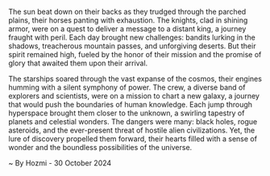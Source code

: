 
The sun beat down on their backs as they trudged through the parched plains, their horses panting with exhaustion. The knights, clad in shining armor, were on a quest to deliver a message to a distant king, a journey fraught with peril. Each day brought new challenges: bandits lurking in the shadows, treacherous mountain passes, and unforgiving deserts. But their spirit remained high, fueled by the honor of their mission and the promise of glory that awaited them upon their arrival.

The starships soared through the vast expanse of the cosmos, their engines humming with a silent symphony of power. The crew, a diverse band of explorers and scientists, were on a mission to chart a new galaxy, a journey that would push the boundaries of human knowledge. Each jump through hyperspace brought them closer to the unknown, a swirling tapestry of planets and celestial wonders. The dangers were many: black holes, rogue asteroids, and the ever-present threat of hostile alien civilizations. Yet, the lure of discovery propelled them forward, their hearts filled with a sense of wonder and the boundless possibilities of the universe. 

~ By Hozmi - 30 October 2024
